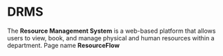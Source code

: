 # DRMS
The **Resource Management System** is a web-based platform that allows users to view, book, and manage physical and human resources within a department.
Page name **ResourceFlow**